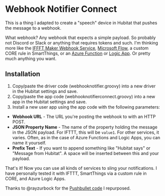 # Webhook Notifier Connect

This is a thing I adapted to create a "speech" device in Hubitat that pushes the message to a webhook. 

What webhook? Any webhook that expects a simple payload. So probably not Discord or Slack or anything that requires tokens and such. I'm thinking more like the [IFFFT Maker Webhook Service](https://ifttt.com/maker_webhooks), [Microsoft Flow](https://flow.microsoft.com), a custom CORE rule in SmartThings, or an [Azure Function](https://docs.microsoft.com/azure/azure-functions/) or [Logic App](https://docs.microsoft.com/azure/logic-apps/). Or pretty much anything you want.

## Installation

1. Copy/paste the driver code (webhooknotifier.groovy) into a new driver in the Hubitat settings and save.
2. Copy/paste the app code (webhooknotifierconnect.groovy) into a new app in the Hubitat settings and save.
3. Install a new user app using the app code with the following parameters:
  * **Webhook URL** - The URL you're posting the webhook to with an HTTP POST.
  * **JSON Property Name** - The name of the property holding the message in the JSON payload. For IFTTT, this will be `value1`. For other services, it varies. Often, as in the case of Azure Functions and Logic Apps, you can name it yourself.
  * **Prefix Text** - If you want to append something like "Hubitat says" or "Message from Hubitat". A space will be inserted between this and your payload.

That's it! Now you can use all kinds of services to sling your notifications. I have personally tested it with IFTTT, SmartThings via a custom rule in CORE, and Azure Logic Apps.

Thanks to @rayzurbock for the [Pushbullet code](https://github.com/rayzurbock/hubitat/tree/master/pushbullet) I repurposed.